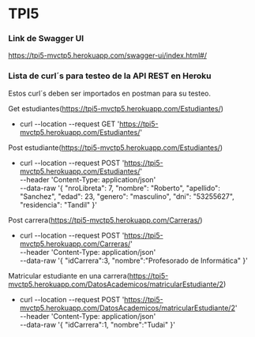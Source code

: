 # TPI5

### Link de Swagger UI

https://tpi5-mvctp5.herokuapp.com/swagger-ui/index.html#/

### Lista de curl´s para testeo de la API REST en Heroku

Estos curl´s deben ser importados en postman para su testeo.



Get estudiantes(https://tpi5-mvctp5.herokuapp.com/Estudiantes/)
- curl --location --request GET 'https://tpi5-mvctp5.herokuapp.com/Estudiantes/'


Post estudiante(https://tpi5-mvctp5.herokuapp.com/Estudiantes/)
- curl --location --request POST 'https://tpi5-mvctp5.herokuapp.com/Estudiantes/' \
  --header 'Content-Type: application/json' \
  --data-raw '{
          "nroLibreta": 7,
          "nombre": "Roberto",
          "apellido": "Sanchez",
          "edad": 23,
          "genero": "masculino",
          "dni": "53255627",
          "residencia": "Tandil"
      }'


Post carrera(https://tpi5-mvctp5.herokuapp.com/Carreras/)
- curl --location --request POST 'https://tpi5-mvctp5.herokuapp.com/Carreras/' \
  --header 'Content-Type: application/json' \
  --data-raw '{
      "idCarrera":3,
      "nombre":"Profesorado de Informática"
  }'
  
  
Matricular estudiante en una carrera(https://tpi5-mvctp5.herokuapp.com/DatosAcademicos/matricularEstudiante/2)
- curl --location --request POST 'https://tpi5-mvctp5.herokuapp.com/DatosAcademicos/matricularEstudiante/2' \
  --header 'Content-Type: application/json' \
  --data-raw '{
      "idCarrera":1,
      "nombre":"Tudai"
  }'
